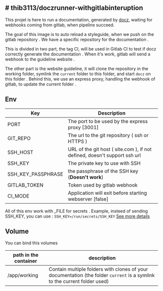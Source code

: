 
  ## # thib3113/doczrunner-withgitlabinteruption
This projet is here to run a documentation, generated by [docz](https://docz.site), waiting for webhooks coming from gitlab, when pipeline succeed.

The goal of this image is to auto reload a styleguide, when we push on the gitlab repository .
We have a specific repository for the documentation .

This is divided in two part, the tag CI, will be used in Gitlab CI to test if docz correctly generate the documentation . When it's work, gitlab will send a webhook to the guideline website .

The other part is the website guideline, it will clone the repository in the working folder, symlink the `current` folder to this folder, and start `docz` on this folder . Behind this, we use an express proxy, handling the webhook of gitlab, to update the current folder . 

Env
---
| Key | Description |
|--|--|
| PORT |The port to be used by the express proxy [3001]|
| GIT_REPO | The url to the git repository ( ssh or HTTPS ) |
| SSH_HOST | URL of the git host ( site.com ), if not defined, doesn't support ssh url|
| SSH_KEY | The private key to use with SSH|
| SSH_KEY_PASSPHRASE | the passphrase of the SSH key (**Doesn't work**)|
| GITLAB_TOKEN | Token used by gitlab webhook |
| CI_MODE | Application will exit before starting webserver [false] |

All of this env work with _FILE for secrets .
Example, insteed of sending SSH_KEY, you can use :
`SSH_KEY=/run/secrets/SSH_KEY`
[See more details](https://docs.docker.com/engine/swarm/secrets/)

Volume
---
You can bind this volumes

| path in the container | description |
|--|--|
| /app/working | Contain multiple folders with clones of your documentation (the folder `current` is a symlink to the current folder used) |
